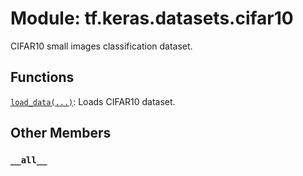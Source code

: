 <div itemscope itemtype="http://developers.google.com/ReferenceObject">
<meta itemprop="name" content="tf.keras.datasets.cifar10" />
<meta itemprop="path" content="Stable" />
<meta itemprop="property" content="__all__"/>
</div>

# Module: tf.keras.datasets.cifar10

CIFAR10 small images classification dataset.

## Functions

[`load_data(...)`](../../../tf/keras/datasets/cifar10/load_data.md): Loads CIFAR10 dataset.

## Other Members

<h3 id="__all__"><code>__all__</code></h3>

